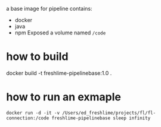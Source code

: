 a base image for pipeline contains:
- docker
- java
- npm
Exposed a volume named `/code`
# how to build
docker build -t freshlime-pipelinebase:1.0 . 

# how to run an exmaple
```
docker run -d -it -v /Users/ed_freshlime/projects/fl/fl-connection:/code freshlime-pipelinebase sleep infinity
```
